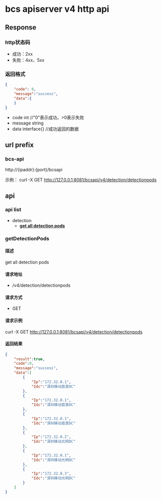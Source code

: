 # bcs apiserver v4 http api

## Response
### http状态码
- 成功：2xx
- 失败：4xx、5xx

### 返回格式
```json
{
    "code": 0,
    "message":"success",
    "data":{
    }
}
```
- code int //"0"表示成功，>0表示失败
- message string
- data interface{}   //成功返回的数据

## url prefix
### bcs-api
http://{ipaddr}:{port}/bcsapi

示例：
curl -X GET http://127.0.0.1:8081/bcsapi/v4/detection/detectionpods

## api
### api list

* detection
  - [**get all detection pods**](#getDetectionPods)


### getDetectionPods
#### 描述
get all detection pods

#### 请求地址
- /v4/detection/detectionpods

#### 请求方式
- GET

#### 请求示例
curl -X GET http://127.0.0.1:8081/bcsapi/v4/detection/detectionpods

#### 返回结果

```json
{
    "result":true,
    "code":0,
    "message":"success",
    "data":[
        {
            "Ip":"172.32.0.1",
            "Idc":"深圳移动荔景DC"
        },
        {
            "Ip":"172.32.0.1",
            "Idc":"深圳移动荔景DC"
        },
        {
            "Ip":"172.32.0.1",
            "Idc":"深圳移动荔景DC"
        },
        {
            "Ip":"172.32.0.2",
            "Idc":"深圳移动光明DC"
        },
        {
            "Ip":"172.32.0.1",
            "Idc":"深圳移动光明DC"
        },
        {
            "Ip":"172.32.0.3",
            "Idc":"深圳移动光明DC"
        }
    ]
}
```